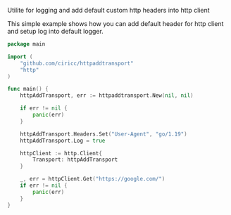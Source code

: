 Utilite for logging and add default custom http headers into http client

This simple example shows how you can add default header for http client and setup log into default logger.

```go
package main

import (
    "github.com/ciricc/httpaddtransport"
    "http"
)

func main() {
    httpAddTransport, err := httpaddtransport.New(nil, nil)

    if err != nil {
        panic(err)
    }

    httpAddTransport.Headers.Set("User-Agent", "go/1.19")
    httpAddTransport.Log = true

    httpClient := http.Client{
        Transport: httpAddTransport
    }

    _, err = httpClient.Get("https://google.com/")
    if err != nil {
        panic(err)
    }
}
```
